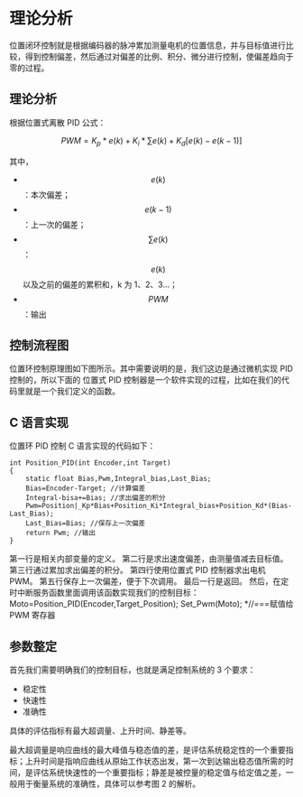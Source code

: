 # 理论分析

位置闭环控制就是根据编码器的脉冲累加测量电机的位置信息，并与目标值进行比较，得到控制偏差，然后通过对偏差的比例、积分、微分进行控制，使偏差趋向于零的过程。

## 理论分析

根据位置式离散 PID 公式：

$$
PWM = K_p * e(k) + K_i *  \sum e(k) + K_d[e(k)-e(k-1)]
$$

其中，

* $$e(k) $$：本次偏差；
* $$e(k-1)$$：上一次的偏差；
* $$\sum e(k)$$：$$e(k)$$以及之前的偏差的累积和，k 为 1、2、3...；
* $$PWM$$：输出



## 控制流程图

位置环控制原理图如下图所示。其中需要说明的是，我们这边是通过微机实现 PID 控制的，所以下面的 位置式 PID 控制器是一个软件实现的过程，比如在我们的代码里就是一个我们定义的函数。



## C 语言实现

位置环 PID 控制 C 语言实现的代码如下：

```
int Position_PID(int Encoder,int Target)
{
	static float Bias,Pwm,Integral_bias,Last_Bias;
	Bias=Encoder-Target; //计算偏差
	Integral-bisa+=Bias; //求出偏差的积分
	Pwm=Position|_Kp*Bias+Position_Ki*Integral_bias+Position_Kd*(Bias-Last_Bias);
	Last_Bias=Bias; //保存上一次偏差
	return Pwm; //输出
}
```

第一行是相关内部变量的定义。
第二行是求出速度偏差，由测量值减去目标值。
第三行通过累加求出偏差的积分。
第四行使用位置式 PID 控制器求出电机 PWM。
第五行保存上一次偏差，便于下次调用。
最后一行是返回。
然后，在定时中断服务函数里面调用该函数实现我们的控制目标：
Moto=Position_PID(Encoder,Target_Position);
Set_Pwm(Moto); *//===赋值给 PWM 寄存器

## 参数整定

首先我们需要明确我们的控制目标，也就是满足控制系统的 3 个要求：

* 稳定性
* 快速性
* 准确性

具体的评估指标有最大超调量、上升时间、静差等。

最大超调量是响应曲线的最大峰值与稳态值的差，是评估系统稳定性的一个重要指标；上升时间是指响应曲线从原始工作状态出发，第一次到达输出稳态值所需的时间，是评估系统快速性的一个重要指标；静差是被控量的稳定值与给定值之差，一般用于衡量系统的准确性，具体可以参考图 2 的解析。
